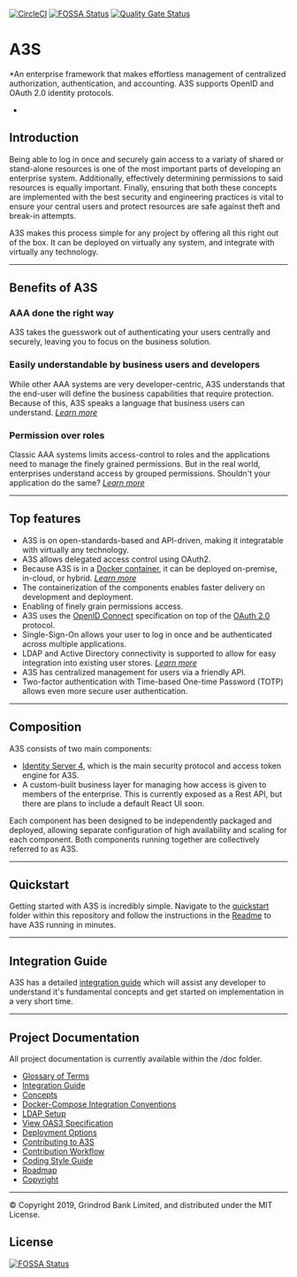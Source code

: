 [![CircleCI](https://circleci.com/gh/GrindrodBank/A3S.svg?style=svg)](https://circleci.com/gh/GrindrodBank/A3S)
[![FOSSA Status](https://app.fossa.com/api/projects/git%2Bgithub.com%2FGrindrodBank%2FA3S.svg?type=shield)](https://app.fossa.com/projects/git%2Bgithub.com%2FGrindrodBank%2FA3S?ref=badge_shield)
[![Quality Gate Status](https://sonarcloud.io/api/project_badges/measure?project=A3S&metric=alert_status)](https://sonarcloud.io/dashboard?id=A3S)

# A3S

*An enterprise framework that makes effortless management of centralized authorization, authentication, and accounting. A3S supports OpenID and OAuth 2.0 identity protocols.

*

## Introduction

Being able to log in once and securely gain access to a variaty of shared or stand-alone resources is one of the most important parts of developing an enterprise system. Additionally, effectively determining permissions to said resources is equally important. Finally, ensuring that both these concepts are implemented with the best security and engineering practices is vital to ensure your central users and protect resources are safe against theft and break-in attempts.

A3S makes this process simple for any project by offering all this right out of the box. It can be deployed on virtually any system, and integrate with virtually any technology.

---

## Benefits of A3S

### **AAA done the right way**

A3S takes the guesswork out of authenticating your users centrally and securely, leaving you to focus on the business solution.

### **Easily understandable by business users and developers**

While other AAA systems are very developer-centric, A3S understands that the end-user will define the business capabilities that require protection. Because of this, A3S speaks a language that business users can understand. *[Learn more](./doc/permissions-over-roles.md#Introduction)*

### **Permission over roles**

Classic AAA systems limits access-control to roles and the applications need to manage the finely grained permissions. But in the real world, enterprises understand access by grouped permissions. Shouldn't your application do the same? *[Learn more](./doc/permissions-over-roles.md#The-A3S-Approach)*

---

## Top features

* A3S is on open-standards-based and API-driven, making it integratable with virtually any technology.
* A3S allows delegated access control using OAuth2.
* Because A3S is in a [Docker container](https://hub.docker.com/r/grindrodbank/a3s), it can be deployed on-premise, in-cloud, or hybrid. *[Learn more](./doc/deployment-options.md)*
* The containerization of the components enables faster delivery on development and deployment.
* Enabling of finely grain permissions access.
* A3S uses the [OpenID Connect](https://openid.net/connect/) specification on top of the [OAuth 2.0](https://oauth.net/2/) protocol.
* Single-Sign-On allows your user to log in once and be authenticated across multiple applications.
* LDAP and Active Directory connectivity is supported to allow for easy integration into existing user stores. *[Learn more](./doc/ldap-setup.md)*
* A3S has centralized management for users via a friendly API.
* Two-factor authentication with Time-based One-time Password (TOTP) allows even more secure user authentication.

---

## Composition

A3S consists of two main components:

* [Identity Server 4](https://identityserver.io), which is the main security protocol and access token engine for A3S. 
* A custom-built business layer for managing how access is given to members of the enterprise. This is currently exposed as a Rest API, but there are plans to include a default React UI soon.

Each component has been designed to be independently packaged and deployed, allowing separate configuration of high availability and scaling for each component. Both components running together are collectively referred to as A3S.

---

## Quickstart

Getting started with A3S is incredibly simple. Navigate to the [quickstart](./quickstart) folder within this repository and follow the instructions in the [Readme](./quickstart/README.md) to have A3S running in minutes.

---

## Integration Guide

A3S has a detailed [integration guide](./doc/integration-guide.md) which will assist any developer to understand it's fundamental concepts and get started on implementation in a very short time.

---

## Project Documentation

All project documentation is currently available within the /doc folder.

* [Glossary of Terms](./doc/glossary.md)
* [Integration Guide](./doc/integration-guide.md)
* [Concepts](./doc/concepts.md)
* [Docker-Compose Integration Conventions](./doc/integrate-a3s-docker-compose-convention.md)
* [LDAP Setup](./doc/ldap-setup.md)
* [View OAS3 Specification](./doc/viewing-oas3-spec.md)
* [Deployment Options](./doc/deployment-options.md)
* [Contributing to A3S](./doc/contributing.md)
* [Contribution Workflow](./doc/contribution-workflow.md)
* [Coding Style Guide](./doc/coding-style.md)
* [Roadmap](./doc/roadmap.md)
* [Copyright](./doc/copyright.md)

---
&copy; Copyright 2019, Grindrod Bank Limited, and distributed under the MIT License.

## License

[![FOSSA Status](https://app.fossa.io/api/projects/git%2Bgithub.com%2FGrindrodBank%2FA3S.svg?type=large)](https://app.fossa.io/projects/git%2Bgithub.com%2FGrindrodBank%2FA3S?ref=badge_large)